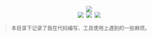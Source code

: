 <div align="center"><img src="https://ossweb-img.qq.com/images/lol/web201310/skin/big92016.jpg"/></div>

<div align="center"><img src="https://img.shields.io/badge/WeChat-yamolv-green.svg?logo=Wechat"/>&ensp;<img src="https://img.shields.io/badge/%E7%BD%97%E6%B4%8B%E6%BC%BE-yamolv%40qq.com-red.svg?logo=Tencent QQ"/>&ensp;<img src="https://img.shields.io/badge/project-prictice-yellow.svg"/></div>

> 本目录下记录了我在代码编写、工具使用上遇到的一些麻烦。
